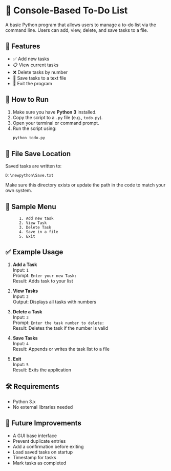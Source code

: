 # 📝 Console-Based To-Do List

A basic Python program that allows users to manage a to-do list via the command line. Users can add, view, delete, and save tasks to a file.

## 📌 Features

- ✅ Add new tasks  
- 📋 View current tasks  
- ❌ Delete tasks by number  
- 💾 Save tasks to a text file  
- 🚪 Exit the program  

## 🚀 How to Run

1. Make sure you have **Python 3** installed.
2. Copy the script to a `.py` file (e.g., `todo.py`).
3. Open your terminal or command prompt.
4. Run the script using:
   ```bash
   python todo.py
   ```

## 📂 File Save Location

Saved tasks are written to:

```
D:\newpython\Save.txt
```

Make sure this directory exists or update the path in the code to match your own system.

## 🧠 Sample Menu

```
      1. Add new task
      2. View Task
      3. Delete Task
      4. Save in a file
      5. Exit
```

## ✅ Example Usage

1. **Add a Task**  
   Input: `1`  
   Prompt: `Enter your new Task:`  
   Result: Adds task to your list

2. **View Tasks**  
   Input: `2`  
   Output: Displays all tasks with numbers

3. **Delete a Task**  
   Input: `3`  
   Prompt: `Enter the task number to delete:`  
   Result: Deletes the task if the number is valid

4. **Save Tasks**  
   Input: `4`  
   Result: Appends or writes the task list to a file

5. **Exit**  
   Input: `5`  
   Result: Exits the application

## 🛠 Requirements

- Python 3.x
- No external libraries needed

## 🧹 Future Improvements
- A GUI base interface
- Prevent duplicate entries
- Add a confirmation before exiting
- Load saved tasks on startup
- Timestamp for tasks
- Mark tasks as completed
